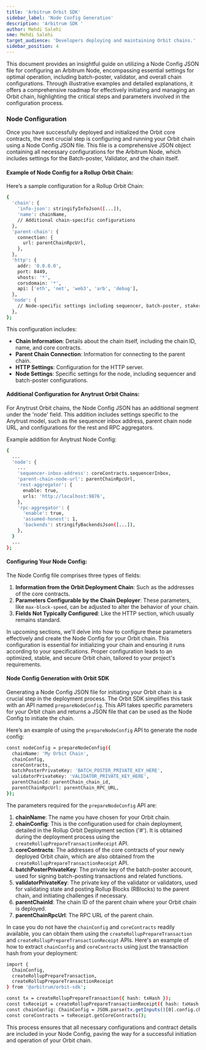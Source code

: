 ```yaml
---
title: 'Arbitrum Orbit SDK'
sidebar_label: 'Node Config Generation'
description: 'Arbitrum SDK '
author: Mehdi Salehi
sme: Mehdi Salehi
target_audience: 'Developers deploying and maintaining Orbit chains.'
sidebar_position: 4
---
```

This document provides an insightful guide on utilizing a Node Config JSON file for configuring an Arbitrum Node, encompassing essential settings for optimal operation, including batch-poster, validator, and overall chain configurations. Through illustrative examples and detailed explanations, it offers a comprehensive roadmap for effectively initiating and managing an Orbit chain, highlighting the critical steps and parameters involved in the configuration process.

### Node Configuration

Once you have successfully deployed and initialized the Orbit core contracts, the next crucial step is configuring and running your Orbit chain using a Node Config JSON file. This file is a comprehensive JSON object containing all necessary configurations for the Arbitrum Node, which includes settings for the Batch-poster, Validator, and the chain itself.

#### Example of Node Config for a Rollup Orbit Chain:

Here’s a sample configuration for a Rollup Orbit Chain:

```bash
{
  'chain': {
    'info-json': stringifyInfoJson([...]),
    'name': chainName,
    // Additional chain-specific configurations
  },
  'parent-chain': {
    connection: {
      url: parentChainRpcUrl,
    },
  },
  'http': {
    addr: '0.0.0.0',
    port: 8449,
    vhosts: '*',
    corsdomain: '*',
    api: ['eth', 'net', 'web3', 'arb', 'debug'],
  },
  'node': {
    // Node-specific settings including sequencer, batch-poster, staker configurations
  },
};
```

This configuration includes:

- **Chain Information**: Details about the chain itself, including the chain ID, name, and core contracts.
- **Parent Chain Connection**: Information for connecting to the parent chain.
- **HTTP Settings**: Configuration for the HTTP server.
- **Node Settings**: Specific settings for the node, including sequencer and batch-poster configurations.

#### Additional Configuration for Anytrust Orbit Chains:

For Anytrust Orbit chains, the Node Config JSON has an additional segment under the 'node' field. This addition includes settings specific to the Anytrust model, such as the sequencer inbox address, parent chain node URL, and configurations for the rest and RPC aggregators.

Example addition for Anytrust Node Config:

```bash
{
  ...
  'node': {
    ...
    'sequencer-inbox-address': coreContracts.sequencerInbox,
    'parent-chain-node-url': parentChainRpcUrl,
    'rest-aggregator': {
      enable: true,
      urls: 'http://localhost:9876',
    },
    'rpc-aggregator': {
      'enable': true,
      'assumed-honest': 1,
      'backends': stringifyBackendsJson([...]),
    },
  }
  ...
};
```

#### Configuring Your Node Config:

The Node Config file comprises three types of fields:

1. **Information from the Orbit Deployment Chain**: Such as the addresses of the core contracts.
2. **Parameters Configurable by the Chain Deployer**: These parameters, like `max-block-speed`, can be adjusted to alter the behavior of your chain.
3. **Fields Not Typically Configured**: Like the HTTP section, which usually remains standard.

In upcoming sections, we'll delve into how to configure these parameters effectively and create the Node Config for your Orbit chain. This configuration is essential for initializing your chain and ensuring it runs according to your specifications. Proper configuration leads to an optimized, stable, and secure Orbit chain, tailored to your project's requirements.

#### Node Config Generation with Orbit SDK

Generating a Node Config JSON file for initiating your Orbit chain is a crucial step in the deployment process. The Orbit SDK simplifies this task with an API named `prepareNodeConfig`. This API takes specific parameters for your Orbit chain and returns a JSON file that can be used as the Node Config to initiate the chain.

Here’s an example of using the `prepareNodeConfig` API to generate the node config:

```bash
const nodeConfig = prepareNodeConfig({
  chainName: 'My Orbit Chain',
  chainConfig,
  coreContracts,
  batchPosterPrivateKey: 'BATCH_POSTER_PRIVATE_KEY_HERE',
  validatorPrivateKey: 'VALIDATOR_PRIVATE_KEY_HERE',
  parentChainId: parentChain_chain_id,
  parentChainRpcUrl: parentChain_RPC_URL,
});
```

The parameters required for the `prepareNodeConfig` API are:

1. **chainName**: The name you have chosen for your Orbit chain.
2. **chainConfig**: This is the configuration used for chain deployment, detailed in the Rollup Orbit Deployment section ('#'). It is obtained during the deployment process using the `createRollupPrepareTransactionReceipt` API.
3. **coreContracts**: The addresses of the core contracts of your newly deployed Orbit chain, which are also obtained from the `createRollupPrepareTransactionReceipt` API.
4. **batchPosterPrivateKey**: The private key of the batch-poster account, used for signing batch-posting transactions and related functions.
5. **validatorPrivateKey**: The private key of the validator or validators, used for validating state and posting Rollup Blocks (RBlocks) to the parent chain, and initiating challenges if necessary.
6. **parentChainId**: The chain ID of the parent chain where your Orbit chain is deployed.
7. **parentChainRpcUrl**: The RPC URL of the parent chain.

In case you do not have the `chainConfig` and `coreContracts` readily available, you can obtain them using the `createRollupPrepareTransaction` and `createRollupPrepareTransactionReceipt` APIs. Here's an example of how to extract `chainConfig` and `coreContracts` using just the transaction hash from your deployment:

```bash
import {
  ChainConfig,
  createRollupPrepareTransaction,
  createRollupPrepareTransactionReceipt
} from '@arbitrum/orbit-sdk';

const tx = createRollupPrepareTransaction({ hash: txHash });
const txReceipt = createRollupPrepareTransactionReceipt({ hash: txHash });
const chainConfig: ChainConfig = JSON.parse(tx.getInputs()[0].config.chainConfig);
const coreContracts = txReceipt.getCoreContracts();
```

This process ensures that all necessary configurations and contract details are included in your Node Config, paving the way for a successful initiation and operation of your Orbit chain.